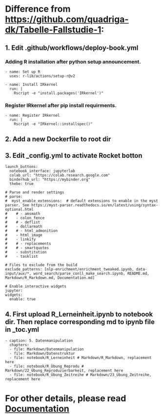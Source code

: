 # Difference from https://github.com/quadriga-dk/Tabelle-Fallstudie-1:

## 1. Edit .github/workflows/deploy-book.yml

###    Adding R installation after python setup announcement.

    - name: Set up R 
      uses: r-lib/actions/setup-r@v2
        
    - name: Install IRkernel
      run: |
        Rscript -e "install.packages('IRkernel')"

###    Register IRkernel after pip install requirments.

    - name: Register IRkernel
      run: |
        Rscript -e "IRkernel::installspec()"


## 2. Add a new Dockerfile to root dir

## 3. Edit _config.yml to activate Rocket botton

    launch_buttons:
      notebook_interface: jupyterlab
      colab_url: "https://colab.research.google.com"
      binderhub_url: "https://mybinder.org"
      thebe: true
    
    # Parse and render settings
    # parse:
    #  myst_enable_extensions:  # default extensions to enable in the myst parser. See https://myst-parser.readthedocs.io/en/latest/using/syntax-optional.html
    #    # - amsmath
    #    - colon_fence
    #    # - deflist
    #    - dollarmath
    #    # - html_admonition
    #    - html_image
    #    - linkify
    #    # - replacements
    #    # - smartquotes
    #    - substitution
    #    - tasklist
    
    # Files to exclude from the build
    exclude_patterns: [nlp-enrichment/enrichment_tweaked.ipynb, data-input/aux/*, word_search/parse_conll_make_search.ipynb, README.md, Markdown/R_Markdown.md, Documentation.md]
    
    # Enable interactive widgets
    jupyter:
    widgets:
      enable: true


## 4. First upload R_Lerneinheit.ipynb to notebook dir. Then replace corresponding md to ipynb file in _toc.yml

    - caption: 5. Datenmanipulation
      chapters:
      - file: Markdown/Datenmanipulation
      - file: Markdown/Datenstruktur
      - file: notebook/R_Lerneinheit # Markdown/R_Markdown, replacement here
      - file: notebook/R_Übung_Reprodu # Markdown/22_Übung_Reproduzierbarkeit, replacement here
      - file: notebook/R_Übung_Zeitreihe # Markdown/23_Übung_Zeitreihe, replacement here

# For other details, please read [Documentation](Documentation.md)

    
